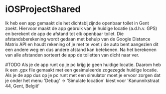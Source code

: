 # iOSProjectShared

Ik heb een app gemaakt die het dichtsbijzijnde openbaar toilet in Gent zoekt.
Hiervoor maakt de app  gebruik van je huidige locatie (a.d.h.v. GPS) en berekent de app de afstand tot elk openbaar toilet.
Die afstandsberekening wordt gedaan met behulp van de Google Distance Matrix API en houdt rekening of je met te voet / de auto bent aangezien dit een andere weg en dus andere afstand kan betekenen.
Na het berekenen van alle afstanden sorteert de app de toiletten van dicht naar ver.

#TODO
Als je de app runt op je pc krijg je geen huidige locatie. Daarom heb ik een .gpx file gemaakt met een gesimuleerde zogezegde huidige locatie. Als je de app dus op je pc runt met een simulator moet je ervoor zorgen dat je onder het menu 'Debug' -> 'Simulate location' kiest voor 'Kanunnikstraat 44, Gent, België'

